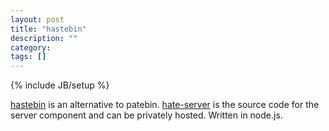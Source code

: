 ```yaml
---
layout: post
title: "hastebin"
description: ""
category: 
tags: []
---
```

{% include JB/setup %}

[hastebin](hastebin.com) is an alternative to patebin.
[hate-server](https://github.com/seejohnrun/haste-server#readme) is the source code for the server component and can be privately hosted.
Written in node.js.

